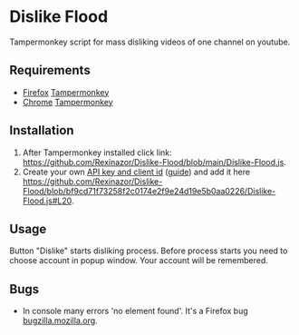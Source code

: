 # Dislike Flood
Tampermonkey script for mass disliking videos of one channel on youtube.

## Requirements
* [Firefox](https://www.mozilla.org/firefox/new/) [Tampermonkey](https://addons.mozilla.org/en-US/firefox/addon/tampermonkey/)
* [Chrome](https://www.google.com/chrome/) [Tampermonkey](https://chrome.google.com/webstore/detail/tampermonkey/dhdgffkkebhmkfjojejmpbldmpobfkfo?hl=en)

## Installation
1. After Tampermonkey installed click link: https://github.com/Rexinazor/Dislike-Flood/blob/main/Dislike-Flood.js.
2. Create your own [API key and client id](https://console.cloud.google.com/apis/dashboard) ([guide](https://github.com/1v/dislike-truck/wiki)) and add it here https://github.com/Rexinazor/Dislike-Flood/blob/bf9cd71f73258f2c0174e2f9e24d19e5b0aa0226/Dislike-Flood.js#L20.

## Usage

Button "Dislike" starts disliking process. Before process starts you need to choose account in popup window. Your account will be remembered.

<!--- Button "Register" force account choose (you have 15 seconds to choose, otherwise you need to click button again).

You need google account (not youtube account) to get your account remembered. -->

## Bugs

* In console many errors 'no element found'. It's a Firefox bug [bugzilla.mozilla.org](https://bugzilla.mozilla.org/show_bug.cgi?id=884693).
